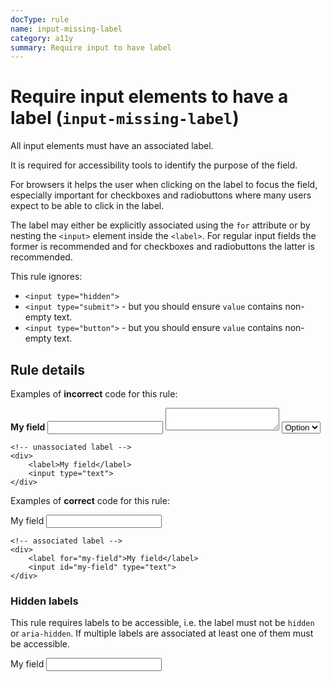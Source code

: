 ```yaml
---
docType: rule
name: input-missing-label
category: a11y
summary: Require input to have label
---
```


# Require input elements to have a label (`input-missing-label`)

All input elements must have an associated label.

It is required for accessibility tools to identify the purpose of the field.

For browsers it helps the user when clicking on the label to focus the field, especially important for checkboxes and radiobuttons where many users expect to be able to click in the label.

The label may either be explicitly associated using the `for` attribute or by nesting the `<input>` element inside the `<label>`.
For regular input fields the former is recommended and for checkboxes and radiobuttons the latter is recommended.

This rule ignores:

- `<input type="hidden">`
- `<input type="submit">` - but you should ensure `value` contains non-empty text.
- `<input type="button">` - but you should ensure `value` contains non-empty text.

## Rule details

Examples of **incorrect** code for this rule:

<validate name="incorrect" rules="input-missing-label">
    <!-- no label element at all -->
    <div>
        <strong>My field</strong>
        <input type="text">
        <textarea></textarea>
        <select>
            <option>Option</option>
        </select>
    </div>

    <!-- unassociated label -->
    <div>
        <label>My field</label>
        <input type="text">
    </div>

</validate>

Examples of **correct** code for this rule:

<validate name="correct" rules="input-missing-label">
    <!-- label with descendant -->
    <div>
        <label>My field <input type="text"></label>
    </div>

    <!-- associated label -->
    <div>
        <label for="my-field">My field</label>
        <input id="my-field" type="text">
    </div>

</validate>

### Hidden labels

This rule requires labels to be accessible, i.e. the label must not be `hidden` or `aria-hidden`.
If multiple labels are associated at least one of them must be accessible.

<validate name="hidden" rules="input-missing-label">
	<label for="my-input" aria-hidden="true">My field</label>
	<input id="my-input" type="text">
</validate>
